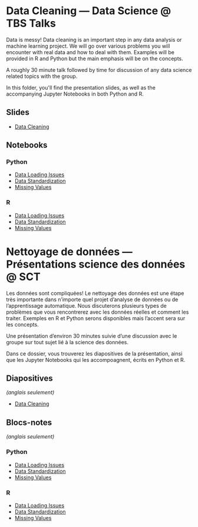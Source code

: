 # Data Cleaning &mdash; Data Science @ TBS Talks
Data is messy! Data cleaning is an important step in any data analysis or machine learning project. We will go over various problems you will encounter with real data and how to deal with them. Examples will be provided in R and Python but the main emphasis will be on the concepts.
 
A roughly 30 minute talk followed by time for discussion of any data science related topics with the group.

In this folder, you'll find the presentation slides, as well as the accompanying Jupyter Notebooks in both Python and R.

## Slides
* [Data Cleaning](Data%20Cleaning.pptx)

## Notebooks
### Python
* [Data Loading Issues](data_loading_issues_Python.ipynb)
* [Data Standardization](data_standardization_Python.ipynb)
* [Missing Values](missing_values_Python.ipynb)

### R
* [Data Loading Issues](data_loading_issues_R.ipynb)
* [Data Standardization](data_standardization_R.ipynb)
* [Missing Values](missing_values_R.ipynb)

# Nettoyage de données &mdash; Présentations science des données @ SCT
Les données sont compliquées! Le nettoyage des données est une étape très importante dans n’importe quel projet d’analyse de données ou de l’apprentissage automatique. Nous discuterons plusieurs types de problèmes que vous rencontrerez avec les données réelles et comment les traiter. Exemples en R et Python serons disponibles mais l’accent sera sur les concepts. 

Une présentation d’environ 30 minutes suivie d’une discussion avec le groupe sur tout sujet lié à la science des données.

Dans ce dossier, vous trouverez les diapositives de la présentation, ainsi que les Jupyter Notebooks qui les accompoagnent, écrits en Python et R.

## Diapositives
*(anglais seulement)*
* [Data Cleaning](Data%20Cleaning.pptx)

## Blocs-notes
*(anglais seulement)*

### Python
* [Data Loading Issues](data_loading_issues_Python.ipynb)
* [Data Standardization](data_standardization_Python.ipynb)
* [Missing Values](missing_values_Python.ipynb)

### R
* [Data Loading Issues](data_loading_issues_R.ipynb)
* [Data Standardization](data_standardization_R.ipynb)
* [Missing Values](missing_values_R.ipynb)
